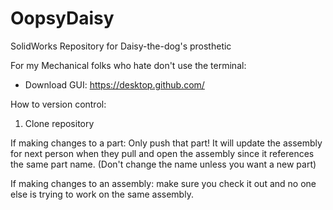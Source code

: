# OopsyDaisy
SolidWorks Repository for Daisy-the-dog's prosthetic

For my Mechanical folks who hate don't use the terminal:
- Download GUI: https://desktop.github.com/

How to version control:
1. Clone repository

If making changes to a part: 
  Only push that part! 
  It will update the assembly for next person when they pull and open the assembly since it references the same part name.
  (Don't change the name unless you want a new part) 
  
If making changes to an assembly:
  make sure you check it out and no one else is trying to work on the same assembly.
  
